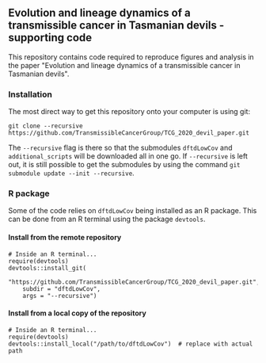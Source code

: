 ## Evolution and lineage dynamics of a transmissible cancer in Tasmanian devils - supporting code

This repository contains code required to reproduce figures and analysis in the paper "Evolution 
and lineage dynamics of a transmissible cancer in Tasmanian devils".

### Installation
The most direct way to get this repository onto your computer is using git:

    git clone --recursive https://github.com/TransmissibleCancerGroup/TCG_2020_devil_paper.git

The `--recursive` flag is there so that the submodules `dftdLowCov` and `additional_scripts` will
be downloaded all in one go. If `--recursive` is left out, it is still possible to get the
submodules by using the command `git submodule update --init --recursive`.

### R package
Some of the code relies on `dftdLowCov` being installed as an R package. This can be done from
an R terminal using the package `devtools`.

#### Install from the remote repository

    # Inside an R terminal...
    require(devtools)
    devtools::install_git(
        "https://github.com/TransmissibleCancerGroup/TCG_2020_devil_paper.git",
        subdir = "dftdLowCov",
        args = "--recursive")

#### Install from a local copy of the repository

    # Inside an R terminal...
    require(devtools)
    devtools::install_local("/path/to/dftdLowCov")  # replace with actual path


